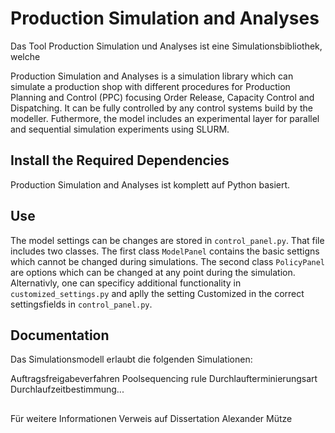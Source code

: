 # Production Simulation and Analyses

Das Tool Production Simulation und Analyses ist eine Simulationsbibliothek, welche 


Production Simulation and Analyses is a simulation library which can simulate a production shop with different 
procedures for Production Planning and Control (PPC) focusing Order Release, Capacity Control and Dispatching. 
It can be fully controlled by any control systems build by the modeller. 
Futhermore, the model includes an experimental layer for parallel and sequential simulation experiments using
SLURM.

## Install the Required Dependencies
Production Simulation and Analyses ist komplett auf Python basiert. 


## Use
The model settings can be changes are stored in `control_panel.py`. That file includes two classes. The first class `ModelPanel` contains the basic settigns which cannot be changed during simulations. The second class `PolicyPanel` are options which can be changed at any point during the simulation. Alternativly, one can specificy additional functionality in `customized_settings.py` and aplly the setting Customized in the correct settingsfields in `control_panel.py`. 

## Documentation
Das Simulationsmodell erlaubt die folgenden Simulationen:

Auftragsfreigabeverfahren
Poolsequencing rule
Durchlaufterminierungsart
Durchlaufzeitbestimmung...


##
Für weitere Informationen Verweis auf Dissertation Alexander Mütze


